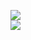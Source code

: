 [![](https://img.shields.io/badge/Made%20With-Github%20Spray-lightgrey.svg?style=for-the-badge&logo=github)](https://github.com/Annihil/github-spray#29540)  
[![](https://i.imgur.com/2DrTn0Z.gif)](https://github.com/Annihil/github-spray)
